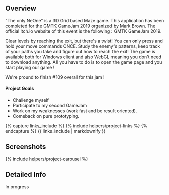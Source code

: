 <!---
Gregoire Boiron <gregoire.boiron@gmail.com>
Copyright (c) 2018 Gregoire Boiron  All Rights Reserved.
--->

Overview
--------------------
"The only NeOne" is a 3D Grid based Maze game. This application has been completed for the GMTK GameJam 2019 organized by Mark Brown. The official itch.io website of this event is the following : GMTK GameJam 2019.

Clear levels by reaching the exit, but there's a twist! You can only press and hold your move commands ONCE. Study the enemy's patterns, keep track of your paths you take and figure out how to reach the exit! The game is available both for Windows client and also WebGL meaning you don't need to download anything. All you have to do is to open the game page and you start playing our game !

We're pround to finish #109 overall for this jam !

#### Project Goals
* Challenge myself
* Participate to my second GameJam
* Work on my weaknesses (work fast and be result oriented).
* Comeback on pure prototyping.

{% capture links_include %}
{% include helpers/project-links %}
{% endcapture %}
{{ links_include | markdownify }}

Screenshots
--------------------
{% include helpers/project-carousel %}

Detailed Info
--------------------
In progress